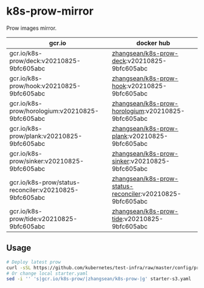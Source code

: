 # k8s-prow-mirror

Prow images mirror.

gcr.io | docker hub
---|---
gcr.io/k8s-prow/deck:v20210825-9bfc605abc | [zhangsean/k8s-prow-deck](https://hub.docker.com/r/zhangsean/k8s-prow-deck):v20210825-9bfc605abc
gcr.io/k8s-prow/hook:v20210825-9bfc605abc | [zhangsean/k8s-prow-hook](https://hub.docker.com/r/zhangsean/k8s-prow-hook):v20210825-9bfc605abc
gcr.io/k8s-prow/horologium:v20210825-9bfc605abc | [zhangsean/k8s-prow-horologium](https://hub.docker.com/r/zhangsean/k8s-prow-horologium):v20210825-9bfc605abc
gcr.io/k8s-prow/plank:v20210825-9bfc605abc | [zhangsean/k8s-prow-plank](https://hub.docker.com/r/zhangsean/k8s-prow-plank):v20210825-9bfc605abc
gcr.io/k8s-prow/sinker:v20210825-9bfc605abc | [zhangsean/k8s-prow-sinker](https://hub.docker.com/r/zhangsean/k8s-prow-sinker):v20210825-9bfc605abc
gcr.io/k8s-prow/status-reconciler:v20210825-9bfc605abc | [zhangsean/k8s-prow-status-reconciler](https://hub.docker.com/r/zhangsean/k8s-prow-status-reconciler):v20210825-9bfc605abc
gcr.io/k8s-prow/tide:v20210825-9bfc605abc | [zhangsean/k8s-prow-tide](https://hub.docker.com/r/zhangsean/k8s-prow-tide):v20210825-9bfc605abc

## Usage

```bash
# Deploy latest prow
curl -sSL https://github.com/kubernetes/test-infra/raw/master/config/prow/cluster/starter-s3.yaml | sed 's|gcr.io/k8s-prow/|zhangsean/k8s-prow-|g' | kubectl apply -f -
# Or change local starter.yaml
sed -i '' 's|gcr.io/k8s-prow/|zhangsean/k8s-prow-|g' starter-s3.yaml
```
